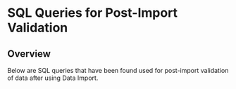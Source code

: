 # SQL Queries for Post-Import Validation

## Overview

Below are SQL queries that have been found used for post-import validation of
data after using Data Import.
